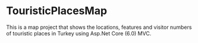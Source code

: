 # TouristicPlacesMap
This is a map project that shows the locations, features and visitor numbers of touristic places in Turkey using Asp.Net Core (6.0) MVC.
